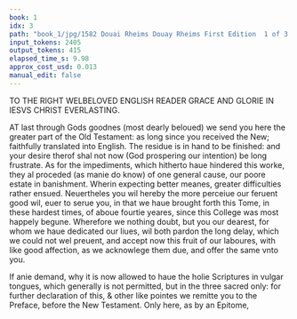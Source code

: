 ```yaml
---
book: 1
idx: 3
path: "book_1/jpg/1582 Douai Rheims Douay Rheims First Edition  1 of 3 1609 Old Testament.pdf-3.jpg"
input_tokens: 2405
output_tokens: 415
elapsed_time_s: 9.98
approx_cost_usd: 0.013
manual_edit: false
---
```

TO THE RIGHT
WELBELOVED ENGLISH
READER GRACE AND GLORIE
IN IESVS CHRIST EVERLASTING.

AT last through Gods goodnes (most dearly beloued) we send you here the greater part of the Old Testament: as long since you received the New; faithfully translated into English. The residue is in hand to be finished: and your desire therof shal not now (God prospering our intention) be long frustrate. As for the impediments, which hitherto haue hindered this worke, they al proceded (as manie do know) of one general cause, our poore estate in banishment. Wherin expecting better meanes, greater difficulties rather ensued. Neuertheles you wil hereby the more perceiue our feruent good wil, euer to serue you, in that we haue brought forth this Tome, in these hardest times, of aboue fourtie yeares, since this College was most happely begune. Wherefore we nothing doubt, but you our dearest, for whom we haue dedicated our liues, wil both pardon the long delay, which we could not wel preuent, and accept now this fruit of our laboures, with like good affection, as we acknowlege them due, and offer the same vnto you.

If anie demand, why it is now allowed to haue the holie Scriptures in vulgar tongues, which generally is not permitted, but in the three sacred only: for further declaration of this, & other like pointes we remitte you to the Preface, before the New Testament. Only here, as by an Epitome,

[^1]: The cause of delay in setting forth this English Bible.

[^2]: Why & how it is allowed to haue holie Scriptures in vulgar tongues.